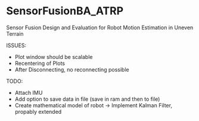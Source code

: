# SensorFusionBA_ATRP
Sensor Fusion Design and Evaluation for Robot Motion Estimation in Uneven Terrain

ISSUES:
- Plot window should be scalable
- Recentering of Plots
- After Disconnecting, no reconnecting possible

TODO:
- Attach IMU
- Add option to save data in file (save in ram and then to file)
- Create mathematical model of robot
    -> Implement Kalman Filter, propably extended